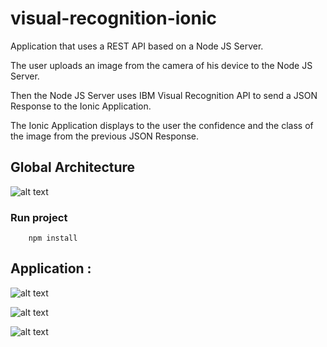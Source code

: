 # visual-recognition-ionic

Application that uses a REST API based on a Node JS Server.

The user uploads an image from the camera of his device to the Node JS Server.

Then the Node JS Server uses IBM Visual Recognition API to send a JSON Response to the Ionic Application.

The Ionic Application displays to the user the confidence and the class of the image from the previous JSON Response.

## Global Architecture

![alt text](https://github.com/maxgfr/visual-recognition-ionic/blob/master/screen/screen4.png)

### Run project
```
    npm install
```

## Application :

![alt text](https://github.com/maxgfr/visual-recognition-ionic/blob/master/screen/screen1.png)

![alt text](https://github.com/maxgfr/visual-recognition-ionic/blob/master/screen/screen2.png)

![alt text](https://github.com/maxgfr/visual-recognition-ionic/blob/master/screen/screen3.png)
